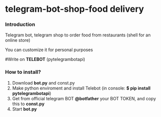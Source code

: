 # telegram-bot-shop-food delivery

### Introduction

Telegram bot, telegram shop to order food from restaurants (shell for an online store)

You can customize it for personal purposes

#Write on <strong>TELEBOT</strong> (pytelegrambotapi)

### How to install?

1) Download <strong>bot.py</strong> and const.py
2) Make python enviroment and install Telebot (in console: <strong>$ pip install pytelegrambotapi</strong>)
3) Get from official telegram BOT <strong>@botfather</strong> your BOT TOKEN, and copy this to <strong>const.py</strong>
4) Start <strong>bot.py</strong>

